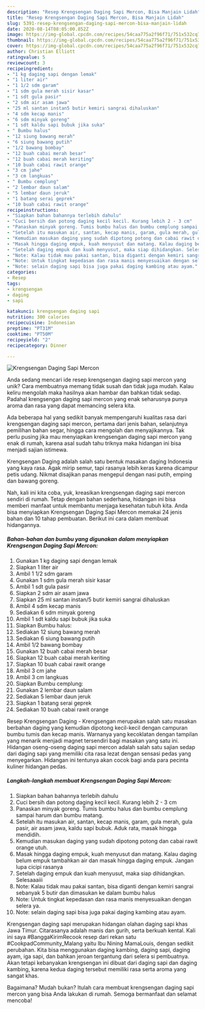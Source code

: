```yaml
---
description: "Resep Krengsengan Daging Sapi Mercon, Bisa Manjain Lidah"
title: "Resep Krengsengan Daging Sapi Mercon, Bisa Manjain Lidah"
slug: 5391-resep-krengsengan-daging-sapi-mercon-bisa-manjain-lidah
date: 2020-08-14T08:05:00.852Z
image: https://img-global.cpcdn.com/recipes/54caa775a2f96f71/751x532cq70/krengsengan-daging-sapi-mercon-foto-resep-utama.jpg
thumbnail: https://img-global.cpcdn.com/recipes/54caa775a2f96f71/751x532cq70/krengsengan-daging-sapi-mercon-foto-resep-utama.jpg
cover: https://img-global.cpcdn.com/recipes/54caa775a2f96f71/751x532cq70/krengsengan-daging-sapi-mercon-foto-resep-utama.jpg
author: Christian Elliott
ratingvalue: 5
reviewcount: 3
recipeingredient:
- "1 kg daging sapi dengan lemak"
- "1 liter air"
- "1 1/2 sdm garam"
- "1 sdm gula merah sisir kasar"
- "1 sdt gula pasir"
- "2 sdm air asam jawa"
- "25 ml santan instan5 butir kemiri sangrai dihaluskan"
- "4 sdm kecap manis"
- "6 sdm minyak goreng"
- "1 sdt kaldu sapi bubuk jika suka"
- " Bumbu halus"
- "12 siung bawang merah"
- "6 siung bawang putih"
- "1/2 bawang bombay"
- "12 buah cabai merah besar"
- "12 buah cabai merah keriting"
- "10 buah cabai rawit orange"
- "3 cm jahe"
- "3 cm langkuas"
- " Bumbu cemplung"
- "2 lembar daun salam"
- "5 lembar daun jeruk"
- "1 batang serai geprek"
- "10 buah cabai rawit orange"
recipeinstructions:
- "Siapkan bahan bahannya terlebih dahulu"
- "Cuci bersih dan potong daging kecil kecil. Kurang lebih 2 - 3 cm"
- "Panaskan minyak goreng. Tumis bumbu halus dan bumbu cemplung sampai harum dan bumbu matang."
- "Setelah itu masukan air, santan, kecap manis, garam, gula merah, gula pasir, air asam jawa, kaldu sapi bubuk. Aduk rata, masak hingga mendidih."
- "Kemudian masukan daging yang sudah dipotong potong dan cabai rawit orange utuh."
- "Masak hingga daging empuk, kuah menyusut dan matang. Kalau daging belum empuk tambahkan air dan masak hingga daging empuk. Jangan lupa cicipi rasanya"
- "Setelah daging empuk dan kuah menyusut, maka siap dihidangkan. Selesaaaiii"
- "Note: Kalau tidak mau pakai santan, bisa diganti dengan kemiri sangrai sebanyak 5 butir dan dimasukan ke dalam bumbu halus"
- "Note: Untuk tingkat kepedasan dan rasa manis menyesuaikan dengan selera ya."
- "Note: selain daging sapi bisa juga pakai daging kambing atau ayam."
categories:
- Resep
tags:
- krengsengan
- daging
- sapi

katakunci: krengsengan daging sapi 
nutrition: 300 calories
recipecuisine: Indonesian
preptime: "PT31M"
cooktime: "PT50M"
recipeyield: "2"
recipecategory: Dinner

---
```



![Krengsengan Daging Sapi Mercon](https://img-global.cpcdn.com/recipes/54caa775a2f96f71/751x532cq70/krengsengan-daging-sapi-mercon-foto-resep-utama.jpg)

Anda sedang mencari ide resep krengsengan daging sapi mercon yang unik? Cara membuatnya memang tidak susah dan tidak juga mudah. Kalau keliru mengolah maka hasilnya akan hambar dan bahkan tidak sedap. Padahal krengsengan daging sapi mercon yang enak seharusnya punya aroma dan rasa yang dapat memancing selera kita.

Ada beberapa hal yang sedikit banyak mempengaruhi kualitas rasa dari krengsengan daging sapi mercon, pertama dari jenis bahan, selanjutnya pemilihan bahan segar, hingga cara mengolah dan menyajikannya. Tak perlu pusing jika mau menyiapkan krengsengan daging sapi mercon yang enak di rumah, karena asal sudah tahu triknya maka hidangan ini bisa menjadi sajian istimewa.

Krengsengan Daging adalah salah satu bentuk masakan daging Indonesia yang kaya rasa. Agak mirip semur, tapi rasanya lebih keras karena dicampur petis udang. Nikmat disajikan panas mengepul dengan nasi putih, emping dan bawang goreng.


Nah, kali ini kita coba, yuk, kreasikan krengsengan daging sapi mercon sendiri di rumah. Tetap dengan bahan sederhana, hidangan ini bisa memberi manfaat untuk membantu menjaga kesehatan tubuh kita. Anda bisa menyiapkan Krengsengan Daging Sapi Mercon memakai 24 jenis bahan dan 10 tahap pembuatan. Berikut ini cara dalam membuat hidangannya.

<!--inarticleads1-->

##### Bahan-bahan dan bumbu yang digunakan dalam menyiapkan Krengsengan Daging Sapi Mercon:

1. Gunakan 1 kg daging sapi dengan lemak
1. Siapkan 1 liter air
1. Ambil 1 1/2 sdm garam
1. Gunakan 1 sdm gula merah sisir kasar
1. Ambil 1 sdt gula pasir
1. Siapkan 2 sdm air asam jawa
1. Siapkan 25 ml santan instan/5 butir kemiri sangrai dihaluskan
1. Ambil 4 sdm kecap manis
1. Sediakan 6 sdm minyak goreng
1. Ambil 1 sdt kaldu sapi bubuk jika suka
1. Siapkan  Bumbu halus:
1. Sediakan 12 siung bawang merah
1. Sediakan 6 siung bawang putih
1. Ambil 1/2 bawang bombay
1. Gunakan 12 buah cabai merah besar
1. Siapkan 12 buah cabai merah keriting
1. Siapkan 10 buah cabai rawit orange
1. Ambil 3 cm jahe
1. Ambil 3 cm langkuas
1. Siapkan  Bumbu cemplung:
1. Gunakan 2 lembar daun salam
1. Sediakan 5 lembar daun jeruk
1. Siapkan 1 batang serai geprek
1. Sediakan 10 buah cabai rawit orange


Resep Krengsengan Daging - Krengsengan merupakan salah satu masakan berbahan daging yang kemudian dipotong kecil-kecil dengan campuran bumbu tumis dan kecap manis. Warnanya yang kecoklatan dengan tampilan yang menarik menjadi magnet tersendiri bagi masakan yang satu ini. Hidangan oseng-oseng daging sapi mercon adalah salah satu sajian sedap dari daging sapi yang memiliki cita rasa lezat dengan sensasi pedas yang menyegarkan. Hidangan ini tentunya akan cocok bagi anda para pecinta kuliner hidangan pedas. 

<!--inarticleads2-->

##### Langkah-langkah membuat Krengsengan Daging Sapi Mercon:

1. Siapkan bahan bahannya terlebih dahulu
1. Cuci bersih dan potong daging kecil kecil. Kurang lebih 2 - 3 cm
1. Panaskan minyak goreng. Tumis bumbu halus dan bumbu cemplung sampai harum dan bumbu matang.
1. Setelah itu masukan air, santan, kecap manis, garam, gula merah, gula pasir, air asam jawa, kaldu sapi bubuk. Aduk rata, masak hingga mendidih.
1. Kemudian masukan daging yang sudah dipotong potong dan cabai rawit orange utuh.
1. Masak hingga daging empuk, kuah menyusut dan matang. Kalau daging belum empuk tambahkan air dan masak hingga daging empuk. Jangan lupa cicipi rasanya
1. Setelah daging empuk dan kuah menyusut, maka siap dihidangkan. Selesaaaiii
1. Note: Kalau tidak mau pakai santan, bisa diganti dengan kemiri sangrai sebanyak 5 butir dan dimasukan ke dalam bumbu halus
1. Note: Untuk tingkat kepedasan dan rasa manis menyesuaikan dengan selera ya.
1. Note: selain daging sapi bisa juga pakai daging kambing atau ayam.


Krengsengan daging sapi merupakan hidangan olahan daging sapi khas Jawa Timur. Citarasanya adalah manis dan gurih, serta berkuah kental. Kali ini saya #BanggaKirimRecook resep dari rekan satu #CookpadCommunity_Malang yaitu Ibu Nining MamaLouis, dengan sedikit perubahan. Kita bisa menggunakan daging kambing, daging sapi, daging ayam, iga sapi, dan bahkan jeroan tergantung dari selera si pembuatnya. Akan tetapi kebanyakan krengsengan ini dibuat dari daging sapi dan daging kambing, karena kedua daging tersebut memiliki rasa serta aroma yang sangat khas. 

Bagaimana? Mudah bukan? Itulah cara membuat krengsengan daging sapi mercon yang bisa Anda lakukan di rumah. Semoga bermanfaat dan selamat mencoba!
